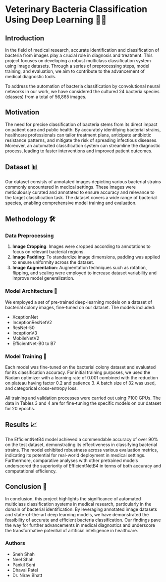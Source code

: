 # Veterinary Bacteria Classification Using Deep Learning 🦠🔬

## Introduction
In the field of medical research, accurate identification and classification of bacteria from images play a crucial role in diagnosis and treatment. This project focuses on developing a robust multiclass classification system using image datasets. Through a series of preprocessing steps, model training, and evaluation, we aim to contribute to the advancement of medical diagnostic tools.

To address the automation of bacteria classification by convolutional neural networks in our work, we have considered the cultured 24 bacteria species (classes) from a total of 56,865 images.

## Motivation
The need for precise classification of bacteria stems from its direct impact on patient care and public health. By accurately identifying bacterial strains, healthcare professionals can tailor treatment plans, anticipate antibiotic resistance patterns, and mitigate the risk of spreading infectious diseases. Moreover, an automated classification system can streamline the diagnostic process, leading to faster interventions and improved patient outcomes.

## Dataset 📊
Our dataset consists of annotated images depicting various bacterial strains commonly encountered in medical settings. These images were meticulously curated and annotated to ensure accuracy and relevance to the target classification task. The dataset covers a wide range of bacterial species, enabling comprehensive model training and evaluation.

## Methodology 🛠️
### Data Preprocessing
1. **Image Cropping**: Images were cropped according to annotations to focus on relevant bacterial regions.
2. **Image Padding**: To standardize image dimensions, padding was applied to ensure uniformity across the dataset.
3. **Image Augmentation**: Augmentation techniques such as rotation, flipping, and scaling were employed to increase dataset variability and improve model generalization.

### Model Architecture 🧠
We employed a set of pre-trained deep-learning models on a dataset of bacterial colony images, fine-tuned on our dataset. The models included:
- XceptionNet
- InceptionResNetV2
- ResNet-50
- InceptionV3
- MobileNetV2
- EfficientNet-B0 to B7

### Model Training 🚀
Each model was fine-tuned on the bacterial colony dataset and evaluated for its classification accuracy. For initial training purposes, we used the Nadam optimizer with a learning rate of 0.001 combined with the reduction on plateau having factor 0.2 and patience 3. A batch size of 32 was used, and categorical cross-entropy loss.

All training and validation processes were carried out using P100 GPUs. The data in Tables 3 and 4 are for fine-tuning the specific models on our dataset for 20 epochs.

## Results 📈

The EfficientNetB4 model achieved a commendable accuracy of over 90% on the test dataset, demonstrating its effectiveness in classifying bacterial strains. The model exhibited robustness across various evaluation metrics, indicating its potential for real-world deployment in medical settings. Furthermore, comparative analyses with other pretrained models underscored the superiority of EfficientNetB4 in terms of both accuracy and computational efficiency.

## Conclusion 🎉
In conclusion, this project highlights the significance of automated multiclass classification systems in medical research, particularly in the domain of bacterial identification. By leveraging annotated image datasets and state-of-the-art deep learning models, we have demonstrated the feasibility of accurate and efficient bacteria classification. Our findings pave the way for further advancements in medical diagnostics and underscore the transformative potential of artificial intelligence in healthcare.


### Authors
- Sneh Shah
- Neel Shah
- Pankil Soni
- Dhaval Patel
- Dr. Nirav Bhatt
